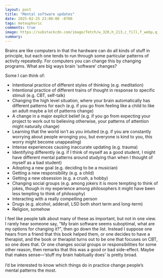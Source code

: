 ```yaml
---
layout: post
title: "Mental software updates"
date: 2025-02-25 23:00:00 -0700
tags: meteuphoric
comments: true
image: https://substackcdn.com/image/fetch/w_320,h_213,c_fill,f_webp,q_auto:good,fl_progressive:steep,g_center/https%3A%2F%2Fsubstack-post-media.s3.amazonaws.com%2Fpublic%2Fimages%2Ffc23904e-f4ac-435a-9348-3c5141299a45_591x480.jpeg
summary: 
---
```


Brains are like computers in that the hardware can do all kinds of stuff in principle, but each one tends to run through some particular patterns of activity repeatedly. For computers you can change this by changing programs. What are big ways brain 'software' changes?<!--ex-->

Some I can think of:



* Intentional practice of different styles of thinking (e.g. meditation)
* Intentional practice of different trains of thought in response to specific stimuli (e.g. CBT, self-talk)
* Changing the high level situation, where your brain automatically has different patterns for each (e.g. if you go from feeling like a child to like an adult maybe a lot of patterns change)
* A change in a major explicit belief (e.g. if you go from expecting your project to work out to believing otherwise, your patterns of attention might naturally change)
* Learning that the world isn't as you intuited (e.g. if you are constantly worrying about people wronging you, but everyone is kind to you, this worry might become unappealing)
* Intense experiences causing inaccurate updating (e.g. trauma)
* Identifying differently (e.g. if I think of myself as a good student, I might have different mental patterns around studying than when I thought of myself as a bad student)
* Adopting a new goal (e.g. deciding to be a musician)
* Getting a new responsibility (e.g. a child)
* Getting a new obsession (e.g. a crush, a hobby)
* Changing social groups (e.g. among jokers it is more tempting to think of jokes, though in my experience among philosophers it might have been less tempting to think of philosophy)
* Interacting with a really compelling person
* Drugs (e.g. alcohol, adderall, LSD both short term and long-term)
* Religion, somehow

I feel like people talk about many of these as important, but not in one view. I rarely hear someone say, "My brain software seems suboptimal, what are my options for changing it?", then go down the list. Instead I suppose one hears from a friend that this book helped them, or one decides to have a therapist, and the book or therapist turns out to be one that focuses on CBT, so one does that. Or one changes social groups or responsibilities for some other reason, then remarks that this was a good or bad side-effect. Maybe that makes sense—‘stuff my brain habitually does’ is pretty broad. \
 \
 I’d be interested to know which things do in practice change people’s mental patterns the most.
